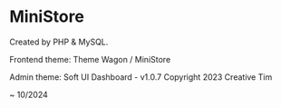 # MiniStore

Created by PHP & MySQL.

Frontend theme: Theme Wagon / MiniStore

Admin theme: Soft UI Dashboard - v1.0.7 Copyright 2023 Creative Tim

~ 10/2024

